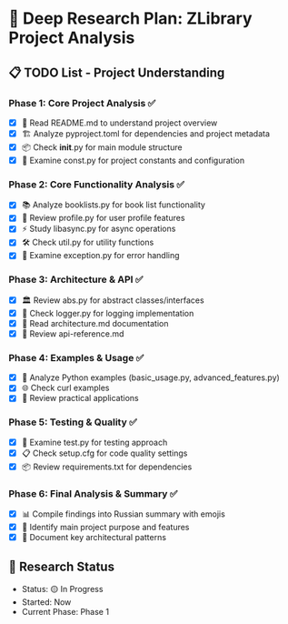 # 🔷 Deep Research Plan: ZLibrary Project Analysis

## 📋 TODO List - Project Understanding

### Phase 1: Core Project Analysis ✅
- [x] 📖 Read README.md to understand project overview
- [x] 🏗️ Analyze pyproject.toml for dependencies and project metadata
- [x] 📦 Check __init__.py for main module structure
- [x] 🔧 Examine const.py for project constants and configuration

### Phase 2: Core Functionality Analysis ✅
- [x] 📚 Analyze booklists.py for book list functionality
- [x] 👤 Review profile.py for user profile features
- [x] ⚡ Study libasync.py for async operations
- [x] 🛠️ Check util.py for utility functions
- [x] 🚫 Examine exception.py for error handling

### Phase 3: Architecture & API ✅
- [x] 🏛️ Review abs.py for abstract classes/interfaces
- [x] 📝 Check logger.py for logging implementation
- [x] 📄 Read architecture.md documentation
- [x] 🔌 Review api-reference.md

### Phase 4: Examples & Usage ✅
- [x] 🐍 Analyze Python examples (basic_usage.py, advanced_features.py)
- [x] 🌐 Check curl examples
- [x] 📖 Review practical applications

### Phase 5: Testing & Quality ✅
- [x] 🧪 Examine test.py for testing approach
- [x] 📋 Check setup.cfg for code quality settings
- [x] 📦 Review requirements.txt for dependencies

### Phase 6: Final Analysis & Summary ✅
- [x] 📊 Compile findings into Russian summary with emojis
- [x] 🎯 Identify main project purpose and features
- [x] 📝 Document key architectural patterns

## 🎯 Research Status
- Status: 🟡 In Progress
- Started: Now
- Current Phase: Phase 1 